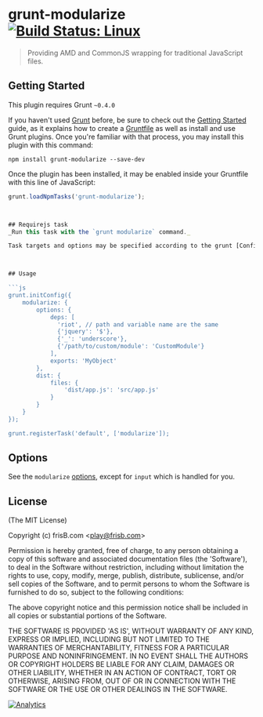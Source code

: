 # grunt-modularize [![Build Status: Linux](https://travis-ci.org/gruntjs/grunt-modularize.png?branch=master)](https://travis-ci.org/gruntjs/grunt-modularize)

> Providing AMD and CommonJS wrapping for traditional JavaScript files.



## Getting Started
This plugin requires Grunt `~0.4.0`

If you haven't used [Grunt](http://gruntjs.com/) before, be sure to check out the [Getting Started](http://gruntjs.com/getting-started) guide, as it explains how to create a [Gruntfile](http://gruntjs.com/sample-gruntfile) as well as install and use Grunt plugins. Once you're familiar with that process, you may install this plugin with this command:

```shell
npm install grunt-modularize --save-dev
```

Once the plugin has been installed, it may be enabled inside your Gruntfile with this line of JavaScript:

```js
grunt.loadNpmTasks('grunt-modularize');



## Requirejs task
_Run this task with the `grunt modularize` command._

Task targets and options may be specified according to the grunt [Configuring tasks](http://gruntjs.com/configuring-tasks) guide.



## Usage

```js
grunt.initConfig({
	modularize: {
		options: {
			deps: [
			  'riot', // path and variable name are the same
			  {'jquery': '$'},
			  {'_': 'underscore'},
			  {'/path/to/custom/module': 'CustomModule'}
			],
			exports: 'MyObject'
		},
		dist: {
			files: {
				'dist/app.js': 'src/app.js'
			}
		}
	}
});

grunt.registerTask('default', ['modularize']);
```


## Options

See the `modularize` [options](https://github.com/frisb/modularize), except for `input` which is handled for you.



## License

(The MIT License)

Copyright (c) frisB.com &lt;play@frisb.com&gt;

Permission is hereby granted, free of charge, to any person obtaining
a copy of this software and associated documentation files (the
'Software'), to deal in the Software without restriction, including
without limitation the rights to use, copy, modify, merge, publish,
distribute, sublicense, and/or sell copies of the Software, and to
permit persons to whom the Software is furnished to do so, subject to
the following conditions:

The above copyright notice and this permission notice shall be
included in all copies or substantial portions of the Software.

THE SOFTWARE IS PROVIDED 'AS IS', WITHOUT WARRANTY OF ANY KIND,
EXPRESS OR IMPLIED, INCLUDING BUT NOT LIMITED TO THE WARRANTIES OF
MERCHANTABILITY, FITNESS FOR A PARTICULAR PURPOSE AND NONINFRINGEMENT.
IN NO EVENT SHALL THE AUTHORS OR COPYRIGHT HOLDERS BE LIABLE FOR ANY
CLAIM, DAMAGES OR OTHER LIABILITY, WHETHER IN AN ACTION OF CONTRACT,
TORT OR OTHERWISE, ARISING FROM, OUT OF OR IN CONNECTION WITH THE
SOFTWARE OR THE USE OR OTHER DEALINGS IN THE SOFTWARE.

[![Analytics](https://ga-beacon.appspot.com/UA-40562957-14/grunt-modularize/readme)](https://github.com/igrigorik/ga-beacon)
